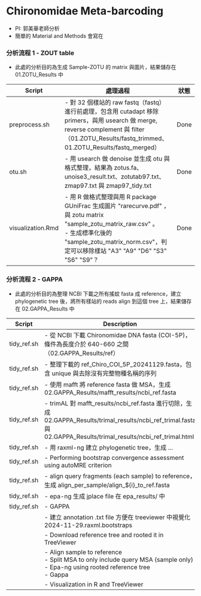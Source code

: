 # Chironomidae Meta-barcoding
- PI: 郭美華老師分析
- 簡單的 Material and Methods 會寫在 


### 分析流程 1 - ZOUT table

- 此處的分析目的為生成 Sample-ZOTU 的 matrix 與圖片，結果儲存在 01.ZOTU_Results 中

| Script      | 處理過程                      | 狀態 |
|------------|----------------------------------|-----|
| preprocess.sh | - 對 32 個樣站的 raw fastq（fastq）進行前處理，包含用 cutadapt 移除 primers，與用 usearch 做 merge, reverse complement 與 filter （01.ZOTU_Results/fastq_trimmed、01.ZOTU_Results/fastq_merged）   |  Done  |
| otu.sh | - 用 usearch 做 denoise 並生成 otu 與格式整理，結果為 zotus.fa、unoise3_result.txt、zotutab97.txt、zmap97.txt 與 zmap97_tidy.txt | Done |
| visualization.Rmd | - 用 R 做格式整理與用 R package GUniFrac 生成圖片 "rarecurve.pdf" ，與 zotu matrix "sample_zotu_matrix_raw.csv" 。 <br> - 生成標準化後的 "sample_zotu_matrix_norm.csv"，判定可以移除樣站 "A3" "A9" "D6" "S3" "S6" "S9"？ | Done |


### 分析流程 2 - GAPPA

- 此處的分析目的為整理 NCBI 下載之所有搖蚊 fasta 成 reference，建立 phylogenetic tree 後，將所有樣站的 reads align 到這個 tree 上，結果儲存在 02.GAPPA_Results 中


| Script      | Description                      | Status |
|------------|----------------------------------|---------|
| tidy_ref.sh | - 從 NCBI 下載 Chironomidae DNA fasta (COI-5P)，條件為長度介於 640-660 之間（02.GAPPA_Results/ref） | Done |
| tidy_ref.sh | - 整理下載的 ref_Chiro_COI_5P_20241129.fasta，包含 unique 與去除沒有完整物種名稱的序列  | Done |
| tidy_ref.sh | - 使用 mafft 將 reference fasta 做 MSA，生成 02.GAPPA_Results/mafft_results/ncbi_ref.fasta | Done |
| tidy_ref.sh | - trimAL 對 mafft_results/ncbi_ref.fasta 進行切除，生成 02.GAPPA_Results/trimal_results/ncbi_ref_trimal.fasta 與 02.GAPPA_Results/trimal_results/ncbi_ref_trimal.html  | Done |
| tidy_ref.sh | - 用 raxml-ng 建立 phylogenetic tree，生成 ... | Running |
| tidy_ref.sh | - Performing bootstrap convergence assessment using autoMRE criterion | Running |
| tidy_ref.sh | - align query fragments (each sample) to reference，生成 align_per_sample/align_${i}_to_ref.fasta | Running |
| tidy_ref.sh | - epa-ng 生成 jplace file 在 epa_results/ 中 | Running |
| tidy_ref.sh | - GAPPA | Running |
|      | - 建立 annotation .txt file 方便在 treeviewer 中視覺化 2024-11-29.raxml.bootstraps  | Pending |
|      | - Download reference tree and rooted it in TreeViewer  | Pending |
|      | - Align sample to reference <br> - Split MSA to only include query MSA (sample only) <br> - Epa-ng using rooted reference tree <br> - Gappa | Pending |
|      | - Visualization in R and TreeViewer | Pending |



